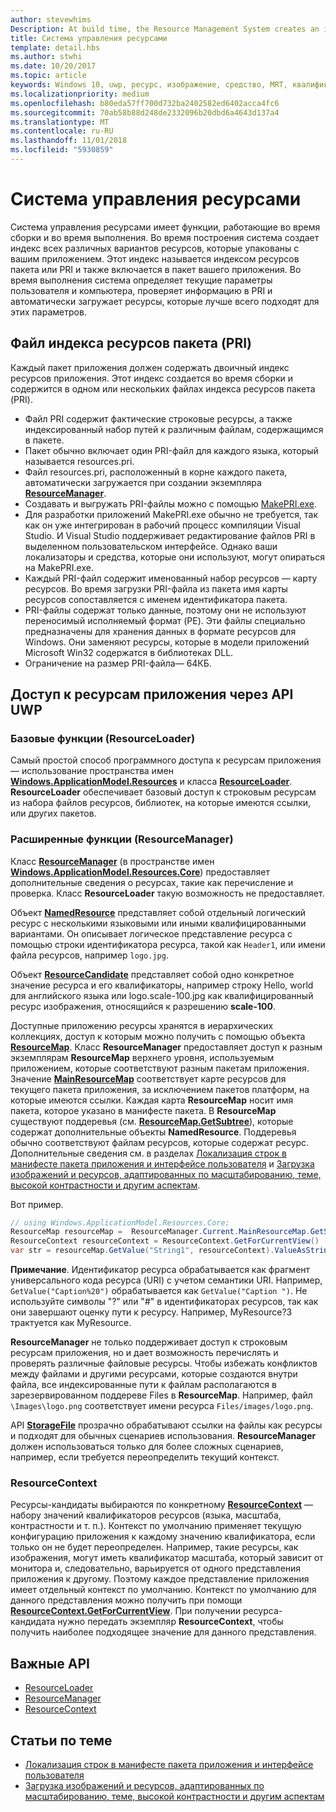 ```yaml
---
author: stevewhims
Description: At build time, the Resource Management System creates an index of all the different variants of the resources that are packaged up with your app. At run-time, the system detects the user and machine settings that are in effect and loads the resources that are the best match for those settings.
title: Система управления ресурсами
template: detail.hbs
ms.author: stwhi
ms.date: 10/20/2017
ms.topic: article
keywords: Windows 10, uwp, ресурс, изображение, средство, MRT, квалификатор
ms.localizationpriority: medium
ms.openlocfilehash: b80eda57ff700d732ba2402582ed6402acca4fc6
ms.sourcegitcommit: 70ab58b88d248de2332096b20dbd6a4643d137a4
ms.translationtype: MT
ms.contentlocale: ru-RU
ms.lasthandoff: 11/01/2018
ms.locfileid: "5930859"
---
```

# <a name="resource-management-system"></a>Система управления ресурсами
Система управления ресурсами имеет функции, работающие во время сборки и во время выполнения. Во время построения система создает индекс всех различных вариантов ресурсов, которые упакованы с вашим приложением. Этот индекс называется индексом ресурсов пакета или PRI и также включается в пакет вашего приложения. Во время выполнения система определяет текущие параметры пользователя и компьютера, проверяет информацию в PRI и автоматически загружает ресурсы, которые лучше всего подходят для этих параметров.

## <a name="package-resource-index-pri-file"></a>Файл индекса ресурсов пакета (PRI)
Каждый пакет приложения должен содержать двоичный индекс ресурсов приложения. Этот индекс создается во время сборки и содержится в одном или нескольких файлах индекса ресурсов пакета (PRI).

- Файл PRI содержит фактические строковые ресурсы, а также индексированный набор путей к различным файлам, содержащимся в пакете.
- Пакет обычно включает один PRI-файл для каждого языка, который называется resources.pri.
- Файл resources.pri, расположенный в корне каждого пакета, автоматически загружается при создании экземпляра [**ResourceManager**](/uwp/api/windows.applicationmodel.resources.core.resourcemanager?branch=live).
- Создавать и выгружать PRI-файлы можно с помощью [MakePRI.exe](compile-resources-manually-with-makepri.md).
- Для разработки приложений MakePRI.exe обычно не требуется, так как он уже интегрирован в рабочий процесс компиляции Visual Studio. И Visual Studio поддерживает редактирование файлов PRI в выделенном пользовательском интерфейсе. Однако ваши локализаторы и средства, которые они используют, могут опираться на MakePRI.exe.
- Каждый PRI-файл содержит именованный набор ресурсов — карту ресурсов. Во время загрузки PRI-файла из пакета имя карты ресурсов сопоставляется с именем идентификатора пакета.
- PRI-файлы содержат только данные, поэтому они не используют переносимый исполняемый формат (PE). Эти файлы специально предназначены для хранения данных в формате ресурсов для Windows. Они заменяют ресурсы, которые в модели приложений Microsoft Win32 содержатся в библиотеках DLL.
- Ограничение на размер PRI-файла— 64КБ.

## <a name="uwp-api-access-to-app-resources"></a>Доступ к ресурсам приложения через API UWP

### <a name="basic-functionality-resourceloader"></a>Базовые функции (ResourceLoader)
Самый простой способ программного доступа к ресурсам приложения — использование пространства имен [**Windows.ApplicationModel.Resources**](/uwp/api/windows.applicationmodel.resources?branch=live) и класса [**ResourceLoader**](/uwp/api/windows.applicationmodel.resources.resourceloader?branch=live). **ResourceLoader** обеспечивает базовый доступ к строковым ресурсам из набора файлов ресурсов, библиотек, на которые имеются ссылки, или других пакетов.

### <a name="advanced-functionality-resourcemanager"></a>Расширенные функции (ResourceManager)
Класс [**ResourceManager**](/uwp/api/windows.applicationmodel.resources.core.resourcemanager?branch=live) (в пространстве имен [**Windows.ApplicationModel.Resources.Core**](/uwp/api/windows.applicationmodel.resources.core?branch=live)) предоставляет дополнительные сведения о ресурсах, такие как перечисление и проверка. Класс **ResourceLoader** такую возможность не предоставляет.

Объект [**NamedResource**](/uwp/api/windows.applicationmodel.resources.core.namedresource?branch=live) представляет собой отдельный логический ресурс с несколькими языковыми или иными квалифицированными вариантами. Он описывает логическое представление ресурса с помощью строки идентификатора ресурса, такой как `Header1`, или имени файла ресурсов, например `logo.jpg`.

Объект [**ResourceCandidate**](/uwp/api/windows.applicationmodel.resources.core.resourcecandidate?branch=live) представляет собой одно конкретное значение ресурса и его квалификаторы, например строку Hello, world для английского языка или logo.scale-100.jpg как квалифицированный ресурс изображения, относящийся к разрешению **scale-100**.

Доступные приложению ресурсы хранятся в иерархических коллекциях, доступ к которым можно получить с помощью объекта [**ResourceMap**](/uwp/api/windows.applicationmodel.resources.core.resourcemap?branch=live). Класс **ResourceManager** предоставляет доступ к разным экземплярам **ResourceMap** верхнего уровня, используемым приложением, которые соответствуют разным пакетам приложения. Значение [**MainResourceMap**](/uwp/api/windows.applicationmodel.resources.core.resourcemanager.MainResourceMap) соответствует карте ресурсов для текущего пакета приложения, за исключением пакетов платформ, на которые имеются ссылки. Каждая карта **ResourceMap** носит имя пакета, которое указано в манифесте пакета. В **ResourceMap** существуют поддеревья (см. [**ResourceMap.GetSubtree**](/uwp/api/windows.applicationmodel.resources.core.resourcemap.getsubtree?branch=live)), которые содержат дополнительные объекты **NamedResource**. Поддеревья обычно соответствуют файлам ресурсов, которые содержат ресурс. Дополнительные сведения см. в разделах [Локализация строк в манифесте пакета приложения и интерфейсе пользователя](localize-strings-ui-manifest.md) и [Загрузка изображений и ресурсов, адаптированных по масштабированию, теме, высокой контрастности и другим аспектам](images-tailored-for-scale-theme-contrast.md).

Вот пример.

```csharp
// using Windows.ApplicationModel.Resources.Core;
ResourceMap resourceMap =  ResourceManager.Current.MainResourceMap.GetSubtree("Resources");
ResourceContext resourceContext = ResourceContext.GetForCurrentView()
var str = resourceMap.GetValue("String1", resourceContext).ValueAsString;
```

**Примечание**. Идентификатор ресурса обрабатывается как фрагмент универсального кода ресурса (URI) с учетом семантики URI. Например, `GetValue("Caption%20")` обрабатывается как `GetValue("Caption ")`. Не используйте символы "?" или "#" в идентификаторах ресурсов, так как они завершают оценку пути к ресурсу. Например, MyResource?3 трактуется как MyResource.

**ResourceManager** не только поддерживает доступ к строковым ресурсам приложения, но и дает возможность перечислять и проверять различные файловые ресурсы. Чтобы избежать конфликтов между файлами и другими ресурсами, которые создаются внутри файла, все индексированные пути к файлам располагаются в зарезервированном поддереве Files в **ResourceMap**. Например, файл `\Images\logo.png` соответствует имени ресурса `Files/images/logo.png`.

API [**StorageFile**](/uwp/api/Windows.Storage.StorageFile?branch=live) прозрачно обрабатывают ссылки на файлы как ресурсы и подходят для обычных сценариев использования. **ResourceManager** должен использоваться только для более сложных сценариев, например, если требуется переопределить текущий контекст.

### <a name="resourcecontext"></a>ResourceContext
Ресурсы-кандидаты выбираются по конкретному [**ResourceContext**](/uwp/api/Windows.ApplicationModel.Resources.Core.ResourceContext?branch=live) — набору значений квалификаторов ресурсов (языка, масштаба, контрастности и т. п.). Контекст по умолчанию применяет текущую конфигурацию приложения к каждому значению квалификатора, если только он не будет переопределен. Например, такие ресурсы, как изображения, могут иметь квалификатор масштаба, который зависит от монитора и, следовательно, варьируется от одного представления приложения к другому. Поэтому каждое представление приложения имеет отдельный контекст по умолчанию. Контекст по умолчанию для данного представления можно получить при помощи [**ResourceContext.GetForCurrentView**](/uwp/api/windows.applicationmodel.resources.core.resourcecontext.GetForCurrentView). При получении ресурса-кандидата нужно передать экземпляр **ResourceContext**, чтобы получить наиболее подходящее значение для данного представления.

## <a name="important-apis"></a>Важные API
* [ResourceLoader](/uwp/api/windows.applicationmodel.resources.resourceloader?branch=live)
* [ResourceManager](/uwp/api/windows.applicationmodel.resources.core.resourcemanager?branch=live)
* [ResourceContext](/uwp/api/windows.applicationmodel.resources.core.resourcecontext?branch=live)

## <a name="related-topics"></a>Статьи по теме
* [Локализация строк в манифесте пакета приложения и интерфейсе пользователя](localize-strings-ui-manifest.md)
* [Загрузка изображений и ресурсов, адаптированных по масштабированию, теме, высокой контрастности и другим аспектам](images-tailored-for-scale-theme-contrast.md)
